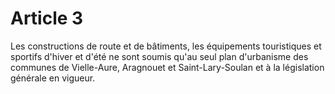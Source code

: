 # Article 3

Les constructions de route et de bâtiments, les équipements touristiques et sportifs d'hiver et d'été ne sont soumis qu'au seul plan d'urbanisme des communes de Vielle-Aure, Aragnouet et Saint-Lary-Soulan et à la législation générale en vigueur.
